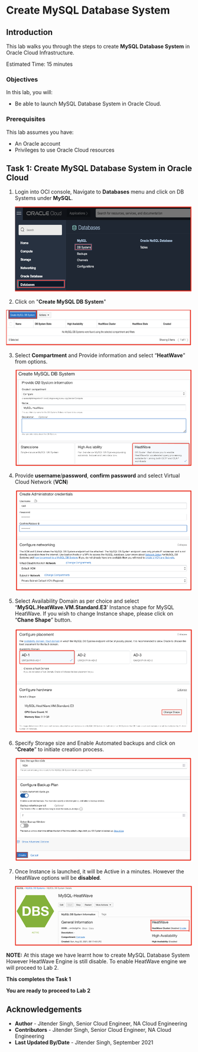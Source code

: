 # Create MySQL Database System

## Introduction

This lab walks you through the steps to create **MySQL Database System** in Oracle Cloud Infrastructure.

Estimated Time: 15 minutes

### Objectives

In this lab, you will:
* Be able to launch MySQL Database System in Oracle Cloud.

### Prerequisites

This lab assumes you have:
* An Oracle account
* Privileges to use Oracle Cloud resources


## Task 1: Create MySQL Database System in Oracle Cloud

1. Login into OCI console, Navigate to **Databases** menu and click on DB Systems under **MySQL**.

	![login-into-oci-console](images/login-oci-console.png)

2. Click on "**Create MySQL DB System**"

  ![create-db](images/create-db.png)

3. Select **Compartment** and Provide information and select “**HeatWave**” from options.

	![create-db-01](images/create-db-01.png)

4. Provide **username**/**password**, **confirm password** and select Virtual Cloud Network (**VCN**)

   ![username](images/username.png)

5. Select Availability Domain as per choice and select “**MySQL.HeatWave.VM.Standard.E3**’ Instance shape for MySQL HeatWave.
	 If you wish to change Instance shape, please click on “**Chane Shape**” button.

	![availability](images/availability.png)

6. Specify Storage size and Enable Automated backups and click on “**Create**” to initiate creation process.

	 ![create](images/create.png)

7. Once Instance is launched, it will be Active in a minutes. However the HeatWave options will be **disabled**.

	 ![active-db](images/active-db.png)

**NOTE:** At this stage we have learnt how to create MySQL Database System However HeatWave Engine is still disable. To enable HeatWave engine we will proceed to Lab 2.

**This completes the Task 1**

**You are ready to proceed to Lab 2**

## Acknowledgements
* **Author** - Jitender Singh, Senior Cloud Engineer, NA Cloud Engineering
* **Contributors** -  Jitender Singh, Senior Cloud Engineer, NA Cloud Engineering
* **Last Updated By/Date** - Jitender Singh, September 2021
